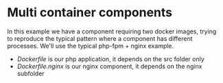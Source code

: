 # Multi container components

In this example we have a component requiring two docker images, trying to reproduce the typical pattern where a component has different processes.
We'll use the typical php-fpm + nginx example.

* _Dockerfile_ is our php application, it depends on the src folder only
* _Dockerfile.nginx_ is our nginx component, it depends on the nginx subfolder
